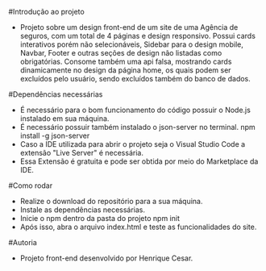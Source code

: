 #Introdução ao projeto

 - Projeto sobre um design front-end de um site de uma Agência de seguros, com um total de 4 páginas e design responsivo. Possui cards interativos porém não selecionáveis, Sidebar para o design mobile, Navbar, Footer e outras seções de design não listadas como obrigatórias. Consome também uma api falsa, mostrando cards dinamicamente no design da página home, os quais podem ser excluídos pelo usuário, sendo excluídos também do banco de dados.

#Dependências necessárias

 - É necessário para o bom funcionamento do código possuir o Node.js instalado em sua máquina.
 - É necessário possuir também instalado o json-server no terminal.
    npm install -g json-server
 - Caso a IDE utilizada para abrir o projeto seja o Visual Studio Code a extensão "Live Server" é necessária.
 - Essa Extensão é gratuita e pode ser obtida por meio do Marketplace da IDE.

#Como rodar

 - Realize o download do repositório para a sua máquina.
 - Instale as dependências necessárias.
 - Inicie o npm dentro da pasta do projeto
    npm init
 - Após isso, abra o arquivo index.html e teste as funcionalidades do site.

#Autoria 
 - Projeto front-end desenvolvido por Henrique Cesar.

